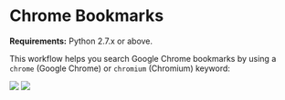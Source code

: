 # Chrome Bookmarks

**Requirements:** Python 2.7.x or above.

This workflow helps you search Google Chrome bookmarks by using a ```chrome``` (Google Chrome) or ```chromium``` (Chromium) keyword:

![](https://raw.github.com/mdreizin/alfred-workflows/master/chrome-bookmarks/img/chrome.png)
![](https://raw.github.com/mdreizin/alfred-workflows/master/chrome-bookmarks/img/chromium.png)
